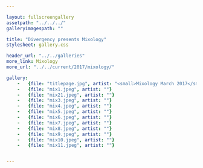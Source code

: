 ```yaml
---

layout: fullscreengallery
assetpath: "../../../"
galleryimagespath: ""

title: "Divergency presents Mixology"
stylesheet: gallery.css

header_url: "../../galleries"
more_link: Mixology
more_url: "../../current/2017/mixology/"

gallery:
    -   {file: "titlepage.jpg", artist: "<small>Mixology March 2017</small>", show: "<small>Images copyright &copy;2017 Divergency</small>"}
    -   {file: "mix1.jpeg", artist: ""}
    -   {file: "mix21.jpeg", artist: ""}
    -   {file: "mix3.jpeg", artist: ""}
    -   {file: "mix4.jpeg", artist: ""}
    -   {file: "mix5.jpeg", artist: ""}
    -   {file: "mix6.jpeg", artist: ""}
    -   {file: "mix7.jpeg", artist: ""}
    -   {file: "mix8.jpeg", artist: ""}
    -   {file: "mix9.jpeg", artist: ""}
    -   {file: "mix10.jpeg", artist: ""}
    -   {file: "mix11.jpeg", artist: ""}


---
```

